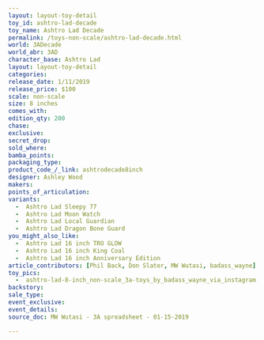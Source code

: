 ```yaml
---
layout: layout-toy-detail 
toy_id: ashtro-lad-decade
toy_name: Ashtro Lad Decade
permalink: /toys-non-scale/ashtro-lad-decade.html
world: 3ADecade
world_abr: 3AD
character_base: Ashtro Lad
layout: layout-toy-detail
categories: 
release_date: 1/11/2019
release_price: $100 
scale: non-scale
size: 8 inches
comes_with: 
edition_qty: 200
chase: 
exclusive: 
secret_drop: 
sold_where: 
bamba_points: 
packaging_type: 
product_code_/_link: ashtrodecade8inch
designer: Ashley Wood
makers: 
points_of_articulation: 
variants: 
  -  Ashtro Lad Sleepy 77
  -  Ashtro Lad Moon Watch
  -  Ashtro Lad Local Guardian
  -  Ashtro Lad Dragon Bone Guard
you_might_also_like: 
  -  Ashtro Lad 16 inch TRO GLOW
  -  Ashtro Lad 16 inch King Coal
  -  Ashtro Lad 16 inch Anniversary Edition
article_contributors: [Phil Back, Don Slater, MW Wutasi, badass_wayne]
toy_pics: 
  -  ashtro-lad-8-inch_non-scale_3a-toys_by_badass_wayne_via_instagram.jpg
backstory: 
sale_type: 
event_exclusive: 
event_details: 
source_doc: MW Wutasi - 3A spreadsheet - 01-15-2019

---
```

